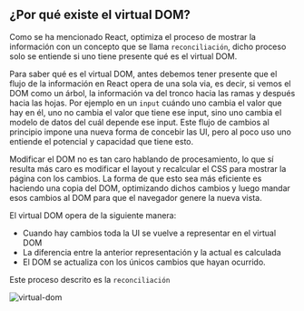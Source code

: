 ## ¿Por qué existe el virtual DOM?

Como se ha mencionado React, optimiza el proceso de mostrar la información con
un concepto que se llama `reconciliación`, dicho proceso solo se entiende si uno
tiene presente qué es el virtual DOM.

Para saber qué es el virtual DOM, antes debemos tener presente que el flujo de
la información en React opera de una sola via, es decir, si vemos el DOM como un
árbol, la información va del tronco hacia las ramas y después hacia las hojas.
Por ejemplo en un `input` cuándo uno cambia el valor que hay en él, uno no
cambia el valor que tiene ese input, sino uno cambia el modelo de datos del cuál
depende ese input. Este flujo de cambios al principio impone una nueva forma de
concebir las UI, pero al poco uso uno entiende el potencial y capacidad que
tiene esto.

Modificar el DOM no es tan caro hablando de procesamiento, lo que sí resulta más
caro es modificar el layout y recalcular el CSS para mostrar la página con los
cambios. La forma de que esto sea más eficiente es haciendo una copia del DOM,
optimizando dichos cambios y luego mandar esos cambios al DOM para que el
navegador genere la nueva vista.

El virtual DOM opera de la siguiente manera:

- Cuando hay cambios toda la UI se vuelve a representar en el virtual DOM
- La diferencia entre la anterior representación y la actual es calculada
- El DOM se actualiza con los únicos cambios que hayan ocurrido.

Este proceso descrito es la `reconciliación`

![virtual-dom](https://s3.amazonaws.com/media-p.slid.es/uploads/548779/images/2881381/vdom1.gif)